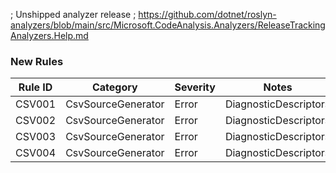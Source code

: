 ﻿; Unshipped analyzer release
; https://github.com/dotnet/roslyn-analyzers/blob/main/src/Microsoft.CodeAnalysis.Analyzers/ReleaseTrackingAnalyzers.Help.md

### New Rules

Rule ID | Category | Severity | Notes
--------|----------|----------|-------
CSV001 | CsvSourceGenerator | Error | DiagnosticDescriptors
CSV002 | CsvSourceGenerator | Error | DiagnosticDescriptors
CSV003 | CsvSourceGenerator | Error | DiagnosticDescriptors
CSV004 | CsvSourceGenerator | Error | DiagnosticDescriptors
